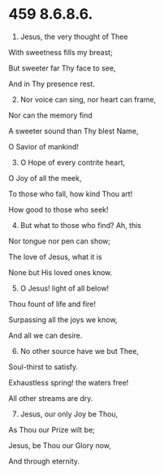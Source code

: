 # 459 8.6.8.6.

1.  Jesus, the very thought of Thee

With sweetness fills my breast;

But sweeter far Thy face to see,

And in Thy presence rest.

2.  Nor voice can sing, nor heart can frame,

Nor can the memory find

A sweeter sound than Thy blest Name,

O Savior of mankind!

3.  O Hope of every contrite heart,

O Joy of all the meek,

To those who fall, how kind Thou art!

How good to those who seek!

4.  But what to those who find? Ah, this

Nor tongue nor pen can show;

The love of Jesus, what it is

None but His loved ones know.

5.  O Jesus! light of all below!

Thou fount of life and fire!

Surpassing all the joys we know,

And all we can desire.

6.  No other source have we but Thee,

Soul-thirst to satisfy.

Exhaustless spring! the waters free!

All other streams are dry.

7.  Jesus, our only Joy be Thou,

As Thou our Prize wilt be;

Jesus, be Thou our Glory now,

And through eternity.


